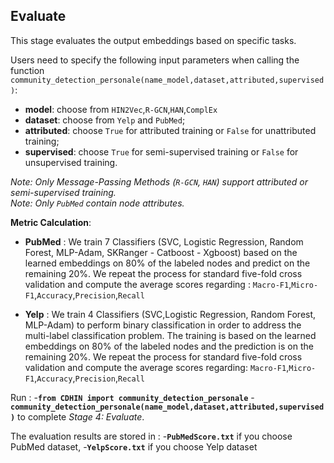 ## Evaluate

This stage evaluates the output embeddings based on specific tasks.

Users need to specify the following input parameters when calling the function 
```community_detection_personale(name_model,dataset,attributed,supervised)```:
- **model**: choose from ```HIN2Vec```,```R-GCN```,```HAN```,```ComplEx```
- **dataset**: choose from ```Yelp``` and ```PubMed```;
- **attributed**: choose ```True``` for attributed training or ```False``` for unattributed training;
- **supervised**: choose ```True``` for semi-supervised training or ```False``` for unsupervised training.

*Note: Only Message-Passing Methods (```R-GCN```, ```HAN```) support attributed or semi-supervised training.* <br /> 
*Note: Only ```PubMed``` contain node attributes.*

**Metric Calculation**: <br />
- **PubMed** : We train 7 Classifiers (SVC, Logistic Regression, Random Forest, MLP-Adam, SKRanger - Catboost - Xgboost) based on the learned embeddings on 80% of the labeled nodes and predict on the remaining 20%. We repeat the process for standard five-fold cross validation and compute the average scores regarding :
 ```Macro-F1```,```Micro-F1```,```Accuracy```,```Precision```,```Recall```

- **Yelp** : We train 4 Classifiers (SVC,Logistic Regression, Random Forest, MLP-Adam) to perform binary classification in order to address the multi-label classification problem. The training is based on the learned embeddings on 80% of the labeled nodes and the prediction is on the remaining 20%. We repeat the process for standard five-fold cross validation and compute the average scores regarding:
 ```Macro-F1```,```Micro-F1```,```Accuracy```,```Precision```,```Recall```

Run :
-**```from CDHIN import community_detection_personale```**
-**```community_detection_personale(name_model,dataset,attributed,supervised)```**
to complete *Stage 4: Evaluate*.

The evaluation results are stored in :
-**```PubMedScore.txt```** if you choose PubMed dataset,
-**```YelpScore.txt```** if you choose Yelp dataset